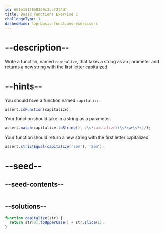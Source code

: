 ```yaml
---
id: 661e151f068359c3ccf2f4d7
title: Basic Functions Exercise C
challengeType: 1
dashedName: top-basic-functions-exercise-c
---
```


# --description--

Write a function, named `capitalize`, that takes a string as an parameter and returns a new string with the first letter capitalized.

# --hints--

You should have a function named `capitalize`.

```js
assert.isFunction(capitalize);
```

Your function should take in a string as a parameter. 

```js
assert.match(capitalize.toString(), /\s*capitalize\(\s*\w+\s*\)/);
```

Your function should return a new string with the first letter capitalized.

```js
assert.strictEqual(capitalize('sem'), 'Sem');
```


# --seed--

## --seed-contents--

```js

```

## --solutions--

```js
function capitalize(str) {
  return str[0].toUpperCase() + str.slice(1);
}
```
